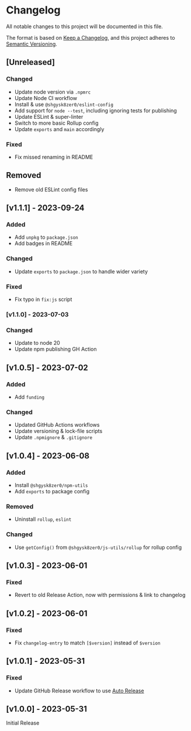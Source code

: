 <!-- markdownlint-disable -->
# Changelog
All notable changes to this project will be documented in this file.

The format is based on [Keep a Changelog](https://keepachangelog.com/en/1.0.0/),
and this project adheres to [Semantic Versioning](https://semver.org/spec/v2.0.0.html).

## [Unreleased]

### Changed
- Update node version via `.npmrc`
- Update Node CI workflow
- Install & use `@shgysk8zer0/eslint-config`
- Add support for `node --test`, including ignoring tests for publishing
- Update ESLint & super-linter
- Switch to more basic Rollup config
- Update `exports` and `main` accordingly

### Fixed
- Fix missed renaming in README

## Removed
- Remove old ESLint config files

## [v1.1.1] - 2023-09-24

### Added
- Add `unpkg` to `package.json`
- Add badges in README

### Changed
- Update `exports` to `package.json` to handle wider variety

### Fixed
- Fix typo in `fix:js` script

### [v1.1.0] - 2023-07-03

### Changed
- Update to node 20
- Update npm publishing GH Action

## [v1.0.5] - 2023-07-02

### Added
- Add `funding`

### Changed
- Updated GitHub Actions workflows 
- Update versioning & lock-file scripts
- Update `.npmignore` & `.gitignore`

## [v1.0.4] - 2023-06-08

### Added
- Install `@shgysk8zer0/npm-utils`
- Add `exports` to package config

### Removed
- Uninstall `rollup`, `eslint`

### Changed
- Use `getConfig()` from `@shgysk8zer0/js-utils/rollup` for rollup config

## [v1.0.3] - 2023-06-01

### Fixed
- Revert to old Release Action, now with permissions & link to changelog

## [v1.0.2] - 2023-06-01

### Fixed
- Fix `changelog-entry` to match `[$version]` instead of `$version`

## [v1.0.1] - 2023-05-31

### Fixed
- Update GitHub Release workflow to use [Auto Release](https://github.com/marketplace/actions/auto-release)

## [v1.0.0] - 2023-05-31

Initial Release
